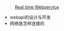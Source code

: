 > [Real time Webservice](http://ceur-ws.org/Vol-601/EOMAS10_paper13.pdf)


- webapi的设计与开发
- 网络是怎样连接的